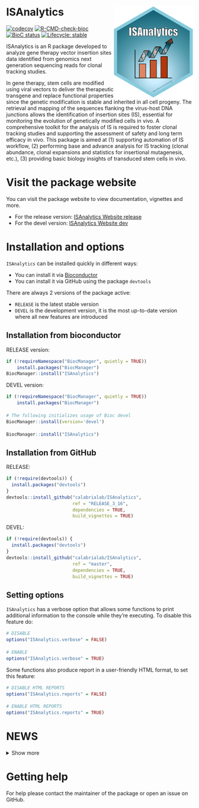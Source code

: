 
<!-- README.md is generated from README.Rmd. Please edit that file -->

# ISAnalytics <a href='https://bioconductor.org/packages/3.12/bioc/html/ISAnalytics.html'><img src='man/figures/logo.png' align="right" height="250" /></a>

<!-- badges: start -->

[![codecov](https://codecov.io/gh/calabrialab/ISAnalytics/branch/master/graph/badge.svg)](https://codecov.io/gh/calabrialab/ISAnalytics)
[![R-CMD-check-bioc](https://github.com/calabrialab/ISAnalytics/actions/workflows/check-bioc-devel.yml/badge.svg)](https://github.com/calabrialab/ISAnalytics/actions/workflows/check-bioc-devel.yml)
[![BioC
status](http://www.bioconductor.org/shields/build/devel/bioc/ISAnalytics.svg)](https://bioconductor.org/checkResults/devel/bioc-LATEST/ISAnalytics)
[![Lifecycle:
stable](https://img.shields.io/badge/lifecycle-stable-brightgreen.svg)](https://lifecycle.r-lib.org/articles/stages.html#stable)
<!-- badges: end -->

ISAnalytics is an R package developed to analyze gene therapy vector
insertion sites data identified from genomics next generation sequencing
reads for clonal tracking studies.

In gene therapy, stem cells are modified using viral vectors to deliver
the therapeutic transgene and replace functional properties since the
genetic modification is stable and inherited in all cell progeny. The
retrieval and mapping of the sequences flanking the virus-host DNA
junctions allows the identification of insertion sites (IS), essential
for monitoring the evolution of genetically modified cells in vivo. A
comprehensive toolkit for the analysis of IS is required to foster
clonal tracking studies and supporting the assessment of safety and long
term efficacy in vivo. This package is aimed at (1) supporting
automation of IS workflow, (2) performing base and advance analysis for
IS tracking (clonal abundance, clonal expansions and statistics for
insertional mutagenesis, etc.), (3) providing basic biology insights of
transduced stem cells in vivo.

# Visit the package website

You can visit the package website to view documentation, vignettes and
more.

- For the release version: [ISAnalytics Website
  release](https://calabrialab.github.io/ISAnalytics/)
- For the devel version: [ISAnalytics Website
  dev](https://calabrialab.github.io/ISAnalytics/dev)

# Installation and options

`ISAnalytics` can be installed quickly in different ways:

- You can install it via [Bioconductor](http://bioconductor.org)
- You can install it via GitHub using the package `devtools`

There are always 2 versions of the package active:

- `RELEASE` is the latest stable version
- `DEVEL` is the development version, it is the most up-to-date version
  where all new features are introduced

## Installation from bioconductor

RELEASE version:

``` r
if (!requireNamespace("BiocManager", quietly = TRUE))
    install.packages("BiocManager")
BiocManager::install("ISAnalytics")
```

DEVEL version:

``` r
if (!requireNamespace("BiocManager", quietly = TRUE))
    install.packages("BiocManager")

# The following initializes usage of Bioc devel
BiocManager::install(version='devel')

BiocManager::install("ISAnalytics")
```

## Installation from GitHub

RELEASE:

``` r
if (!require(devtools)) {
  install.packages("devtools")
}
devtools::install_github("calabrialab/ISAnalytics",
                         ref = "RELEASE_3_16",
                         dependencies = TRUE,
                         build_vignettes = TRUE)
```

DEVEL:

``` r
if (!require(devtools)) {
  install.packages("devtools")
}
devtools::install_github("calabrialab/ISAnalytics",
                         ref = "master",
                         dependencies = TRUE,
                         build_vignettes = TRUE)
```

## Setting options

`ISAnalytics` has a verbose option that allows some functions to print
additional information to the console while they’re executing. To
disable this feature do:

``` r
# DISABLE
options("ISAnalytics.verbose" = FALSE)

# ENABLE
options("ISAnalytics.verbose" = TRUE)
```

Some functions also produce report in a user-friendly HTML format, to
set this feature:

``` r
# DISABLE HTML REPORTS
options("ISAnalytics.reports" = FALSE)

# ENABLE HTML REPORTS
options("ISAnalytics.reports" = TRUE)
```

# NEWS

<details>
<summary>
Show more
</summary>

# ISAnalytics 1.9.1 (2022-12-01)

- Fixed all `tidyselect` warnings (internal use of .data\$ in selection
  context)
- Added bonferroni correction in `gene_frequency_fisher`

# ISAnalytics 1.7.7 (2022-10-26)

- Added new section in workflow vignette + sample files

# ISAnalytics 1.7.6 (2022-10-25)

- Fixed minor bugs and typos

# ISAnalytics 1.7.5 (2022-10-05)

- Fixed build issues

# ISAnalytics 1.7.4 (2022-10-04)

## VISIBLE USER CHANGES

- Progress bars for long processing functions are now implemented via
  the package `progressr`, added a wrapper function for fast enabling
  progress bars, `enable_progress_bars()`
- Introduced logging for issues in `HSC_population_size_estimate()` -
  signals eventual problems in computing estimates and why

## BUG FIXES AND MINOR CHANGES

- Fixed minor bugs and typos

# ISAnalytics 1.7.3 (2022-06-17)

## BUG FIXES AND MINOR CHANGES

- All functions that check for options now have a default value if
  option is not set
- `CIS_grubbs` function is now faster (removed dependency from
  `psych::describe`)

## NEW

- New functions `CIS_grubbs_overtime()` and associated plotting function
  `top_cis_overtime_heatmap()` to compute CIS_grubbs test over time

# ISAnalytics 1.7.2 (2022-05-23)

## BUG FIXES AND MINOR CHANGES

- Fixed minor issues in `import_association_file()` - function had minor
  issues when importing \*.xlsx files and missing optional columns threw
  errors
- Fixed bug in `as_sparse_matrix()` - function failed when trying to
  process an aggregated matrix

## NEW

- Added 2 new utility functions `export_ISA_settings()` and
  `import_ISA_settings()` that allow a faster workflow setup

# ISAnalytics 1.7.1 (2022-05-04)

## BUG FIXES AND MINOR CHANGES

- Fixed minor issue in `compute_near_integrations()` - function errored
  when `report_path` argument was set to `NULL`
- Fixed dplyr warning in `integration_alluvial_plot()` internals
- Fixed issue with report of VISPA2 stats - report failed due to minor
  error in rmd fragment
- Internals of `remove_collisions()` use again dplyr internally for
  joining and grouping operations - needed because of performance issues
  with data.table
- `fisher_scatterplot()` has 2 new arguments that allow the disabling of
  highlighting for some genes even if their p-value is under the
  threshold

# ISAnalytics 1.5.4 (2022-04-20)

## MAJOR CHANGES

- ISAnalytics has now a new “dynamic vars system” to allow more
  flexibility on user inputs, view the dedicated vignette with
  `vignette("workflow_start", package="ISAnalytics")`
- All package functions were reviewed to work properly with this system

## NEW FEATURES

- `gene_frequency_fisher()` is a new function of the analysis family
  that allows the computation of Fisher’s exact test p-values on gene
  frequency - `fisher_scatterplot()` is the associated plotting function
- `top_targeted_genes()` is a new function of the analysis family that
  produces the top n targeted genes based on the number of IS
- `NGSdataExplorer()` is a newly implemented Shiny interface that allows
  the exploration and plotting of data
- zipped examples were removed from the package to contain size. To
  compensate, the new function `generate_default_folder_structure()`
  generates the standard folder structure with package-included data
  on-demand
- `transform_columns()` is a new utility function, also used internally
  by other exported functions, that allows arbitrary transformations on
  data frame columns

## MINOR CHANGES

- `remove_collisions()` now has a dedicated parameter to specify how
  independent samples are identified
- `compute_near_integration_sites()` now has a parameter called
  `additional_agg_lambda()` to allow aggregation of additional columns
- `CIS_grubbs()` now signals if there are missing genes in the refgenes
  table and eventually returns them as a df
- `outlier_filter()` is now able to take multiple tests in input and
  combine them with a given logic. It now also produces an HTML report.
- Several functions now use data.table under the hood
- Color of the strata containing IS below threshold can now be set in
  `integration_alluvial_plot()`

## BUG FIXES

- Fixed a minor bug in `import_Vispa2_stats()` - function failed when
  passing `report_path = NULL`
- Fixed minor issue in `circos_genomic_density()` when trying to use a
  pdf device

## DEPRECATED FUNCTIONS

- `unzip_file_system()` was made defunct in favor of
  `generate_default_folder_structure()`
- `cumulative_count_union()` was deprecated and its functionality was
  moved to `cumulative_is()`

# ISAnalytics 1.5.3 (2022-01-13)

## MINOR CHANGES

- Added arguments `fragmentEstimate_column` and
  `fragmentEstimate_threshold` in `HSC_population_size_estimate()`.
  Slightly revised filtering logic.
- Updated package logo and website

# ISAnalytics 1.5.2 (2021-12-14)

## NEW (MINOR)

- Added function to check for annotation problems in IS matrices

## MINOR CHANGES

- Added argument `max_workers` in function `remove_collisions()`
- Updated default functions for `aggregate_metadata()`
- Added annotation issues section in import matrices report

## FIXES

- Fixed minor issue in internals for file system alignment checks
- Fixed minor issue in internal call to `import_Vispa2_stats()` from
  `import_association_file()`
- Added safe computation of sharing in `remove_collisions()`: if process
  fails function doesn’t stop

# ISAnalytics 1.5.1 (2021-10-28)

## FIXES

- Attempt to fix issues with parallel computation on Windows for some
  plotting functions

# ISAnalytics 1.3.9 (2021-10-25)

## FIXES

- Fixed issues with function that make use of BiocParallel that
  sometimes failed on Windows platform

# ISAnalytics 1.3.7 (2021-10-20)

## NEW

- Added new feature `iss_source()`

## FIXES

- Fixed minor issues in data files `refGenes_mm9` and function
  `compute_near_integrations()`

# ISAnalytics 1.3.6 (2021-10-05)

## NEW

- Added new feature `purity_filter()`

## FIXES

- Fixed small issue in printing information in reports

# ISAnalytics 1.3.5 (2021-09-21)

## MAJOR CHANGES

- Reworked `is_sharing()` function, detailed usage in vignette
  `vignette("sharing_analyses", package = "ISAnalytics")`

## NEW

- New function `cumulative_is()`
- New function for plotting sharing as venn/euler diagrams
  `sharing_venn()`

# ISAnalytics 1.3.4 (2021-08 -03)

## FIXES/MINOR UPDATES

- Fixed issue in tests that lead to broken build
- Slightly modified included data set for better examples

# ISAnalytics 1.3.3 (2021-07-30)

## MAJOR CHANGES

- Completely reworked interactive HTML report system, for details take a
  look at the new vignette
  `vignette("report_system", package = "ISAnalytics")`
- Old `ISAnalytics.widgets` option has been replaced by
  `ISAnalytics.reports`
- In `remove_collisions()`, removed arguments `seq_count_col`,
  `max_rows_reports` and `save_widget_path`, added arguments
  `quant_cols` and `report_path` (see documentation for details)

## MINOR CHANGES

- `import_single_Vispa2Matrix()` now allows keeping additional
  non-standard columns
- `compute_near_integrations()` is now faster on bigger data sets
- Changed default values for arguments `columns` and `key` in
  `compute_abundance()`
- `compute_near_integrations()` now produces only re-calibration map in
  \*.tsv format
- `CIS_grubbs()` now supports calculations for each group specified in
  argument `by`
- In `sample_statistics()` now there is the option to include the
  calculation of distinct integration sites for each group (if mandatory
  vars are present)

## NEW FUNCTIONALITY

- Added new plotting function `circos_genomic_density()`

## FIXES

- Fixed minor issue with NA values in alluvial plots

## DEPRECATIONS

- `import_parallel_Vispa2Matrices_interactive()` and
  `import_parallel_Vispa2Matrices_auto()` are officially deprecated in
  favor of `import_parallel_Vispa2Matrices()`

## OTHER

- The package has now a more complete and functional example data set
  for executable examples
- Reworked documentation

# ISAnalytics 1.3.2 (2021-06-28)

## FIXES

- Corrected issues in man pages

# ISAnalytics 1.3.1 (2021-06-24)

## NEW FUNCTIONALITY

- `is_sharing` computes the sharing of IS between groups
- `sharing_heatmap` allows visualization of sharing data through
  heatmaps
- `integration_alluvial_plot` allows visualization of integration sites
  distribution in groups over time.
- `top_abund_tableGrob` can be used in combination with the previous
  function or by itself to obtain a summary of top abundant integrations
  as an R graphic (tableGrob) object that can be combined with plots.

## MINOR UPDATES

- Added more default stats functions to `default_stats`
- Added optional automatic conversion of time points in months and years
  when importing association file
- Minor fixes in `generate_Vispa2_launch_AF`

# ISAnalytics 1.1.11 (2021-05-11)

## NEW FUNCTIONALITY

- `HSC_population_size_estimate` and `HSC_population_plot` allow
  estimates on hematopoietic stem cell population size
- Importing of Vispa2 stats per pool now has a dedicated function,
  `import_Vispa2_stats`
- `outlier_filter` and `outliers_by_pool_fragments` offer a mean to
  filter poorly represented samples based on custom outliers tests

## VISIBLE USER CHANGES

- The argument `import_stats` of `aggregate_metadata` is officially
  deprecated in favor of `import_Vispa2_stats`
- `aggregate_metadata` is now a lot more flexible on what operations can
  be performed on columns via the new argument `aggregating_functions`
- `import_association_file` allows directly for the import of Vispa2
  stats and converts time points to months and years where not already
  present
- File system alignment of `import_association_file` now produces 3
  separate columns for paths
- `separate_quant_matrices` and `comparison_matrix` now do not require
  mandatory columns other than the quantifications - this allows for
  separation or joining also for aggregated matrices

## FIXES

- Fixed a minor issue in `CIS_volcano_plot` that caused duplication of
  some labels if highlighted genes were provided in input

# ISAnalytics 1.1.10 (2021-04-08)

## FIXES

- Fixed issue in `compute_near_integrations`: when provided
  recalibration map export path as a folder now the function works
  correctly and produces an automatically generated file name
- Fixed issue in `aggregate_metadata`: now paths to folder that contains
  Vispa2 stats is looked up correctly. Also, VISPA2 stats columns are
  aggregated if found in the input data frame independently from the
  parameter `import_stats`.

## IMPROVEMENTS

- `compute_abundance` can now take as input aggregated matrices and has
  additional parameters to offer more flexibility to the user. Major
  updates and improvements also on documentation and reproducible
  examples.
- Major improvements in function `import_single_Vispa2Matrix`: import is
  now preferentially carried out using `data.table::fread` greatly
  speeding up the process - where not possible `readr::read_delim` is
  used instead
- Major improvements in function `import_association_file`: greatly
  improved parsing precision (each column has a dedicated type), import
  report now signals parsing problems and their location and signals
  also problems in parsing dates. Report also includes potential
  problems in column names and signals missing data in important
  columns. Added also the possibility to give various file formats in
  input including `*.xls(x)` formats.
- Function `top_integrations` can now take additional parameters to
  compute top n genes for each specified group
- Removed faceting parameters in `CIS_volcano_plot` due to poor
  precision (easier to add faceting manually) and added parameters to
  return the data frame that generated the plot as an additional result.
  Also, it is now possible to specify a vector of gene names to
  highlight even if they’re not above the annotation threshold.

## MINOR

- ISAnalytics website has improved graphic theme and has an additional
  button on the right that leads to the devel (or release) version of
  the website
- Updated vignettes

## FOR DEVS ONLY

- Complete rework of test suite to be compliant to testthat v.3

# ISAnalytics 1.1.9 (2021-02-17)

## FIXES

- Fixed minor issues in internal functions with absolute file paths &
  corrected typos

# ISAnalytics 1.1.8 (2020-02-15)

## FIXES

- Fixed minor issues in internal functions to optimize file system
  alignment

# ISAnalytics 1.1.7 (2020-02-10)

## FIXES

- Fixed minor issues in import_association_file when checking parameters

# ISAnalytics 1.1.6 (2020-02-06)

## UPGRADES

- It is now possible to save html reports to file from
  import_parallel_Vispa2Matrices_auto and
  import_parallel_Vispa2Matrices_interactive, remove_collisions and
  compute_near_integrations

## FIXES

- Fixed sample_statistics: now functions that have data frame output do
  not produce nested tables. Flat tables are ready to be saved to file
  or can be nested.
- Simplified association file check logic in remove_collisions: now
  function blocks only if the af doesn’t contain the needed columns

# ISAnalytics 1.1.5 (2020-02-03)

## UPGRADES

- Upgraded import_association_file function: now file alignment is not
  mandatory anymore and it is possible to save the html report to file
- Updated vignettes and documentation

# ISAnalytics 1.1.4 (2020-11-16)

## UPGRADES

- Greatly improved reports for collision removal function
- General improvements for all widget reports

# ISAnalytics 1.1.3 (2020-11-10)

## FIXES

- Further fixes for printing reports when widgets not available
- Added progress bar to collision processing in `remove_collisions`
- Updated vignettes

## NEW

- Added vignette “Using ISAnalytics without RStudio support”

# ISAnalytics 1.1.2 (2020-11-05)

## FIXES

- Fixed missing restarts for non-blocking widgets

# ISAnalytics 1.1.1 (2020-11-04)

## FIXES

- Functions that make use of widgets do not interrupt execution anymore
  if errors are thrown while producing or printing the widgets
- Optimized widget printing for importing functions
- If widgets can’t be printed and verbose option is active, reports are
  now displayed on console instead (needed for usage in environments
  that do not have access to a browser)
- Other minor fixes (typos)
- Bug fixes: fixed a few bugs in importing and recalibration functions
- Minor fix in import_association_file file function: added multiple
  strings to be translated as NA

## IMPORTANT NOTES

- Vignette building might fail due to the fact that package
  “knitcitations” is temporarily unavailable through CRAN
- ISAnalytics is finally in release on bioconductor!

# ISAnalytics 0.99.14 (2020-10-21)

- Minor fixes in tests

# ISAnalytics 0.99.13 (2020-10-19)

## NEW FEATURES

- Added analysis functions `CIS_grubbs` and `cumulative_count_union`
- Added plotting functions `CIS_volcano_plot`

# ISAnalytics 0.99.12 (2020-10-04)

## NEW FEATURES

- Added analysis function `sample_statistics`

## SIGNIFICANT USER-VISIBLE CHANGES

- `aggregate_values_by_key` has a simplified interface and supports
  multi-quantification matrices

## MINOR CHANGES

- Updated vignettes
- `import_parallel_Vispa2Matrices_interactive` and
  `import_parallel_Vispa2Matrices_auto` now have an option to return a
  multi-quantification matrix directly after import instead of a list

# ISAnalytics 0.99.11 (2020-09-21)

## NEW FEATURES

- Added analysis functions `threshold_filter`, `top_integrations`
- Added support for multi-quantification matrices in `compute_abundance`

## MINOR FIXES

- Fixed bug in `comparison_matrix` that ignored custom column names
- Fixed issues in some documentation pages

# ISAnalytics 0.99.10 (2020-09-14)

ISanalytics is officially on bioconductor!

## NEW FEATURES

- Added analysis functions `comparison_matrix` and
  `separate_quant_matrices`
- Added utility function `as_sparse_matrix`
- Added package logo

## SIGNIFICANT USER-VISIBLE CHANGES

- Changed algorithm for `compute_near_integrations`
- Added support for multi-quantification matrices to `remove_collisions`
- Added usage of lifecycle badges in documentation: users can now see if
  a feature is experimental/maturing/stable etc

## MINOR FIXES

- Added fix for `import_single_Vispa2Matrix` to remove non significant 0
  values

# ISAnalytics 0.99.9 (2020-09-01)

## NEW FEATURES

- Added functionality: aggregate functions
- Added vignette on aggregate functions
- Added recalibration functions
- Added first analysis function (compute_abundance)

## SIGNIFICANT USER-VISIBLE CHANGES

- Dropped structure `ISADataFrame`: now the package only uses standard
  tibbles
- Modified package documentation

# ISAnalytics 0.99.8 (2020-08-12)

- Submitted to Bioconductor

</details>

# Getting help

For help please contact the maintainer of the package or open an issue
on GitHub.

